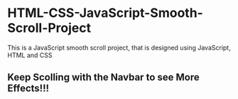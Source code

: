 # HTML-CSS-JavaScript-Smooth-Scroll-Project
This is a JavaScript smooth scroll project, that is designed using JavaScript, HTML and CSS

## Keep Scolling with the Navbar to see More Effects!!!
